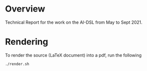 # Overview

Technical Report for the work on the AI-DSL from May to Sept 2021.

# Rendering

To render the source (LaTeX document) into a pdf, run the following

```
./render.sh
```
